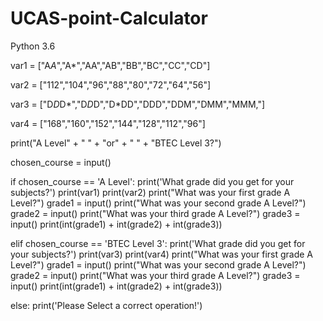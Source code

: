 # UCAS-point-Calculator
Python 3.6


var1 = ["A*A*","A*","AA","AB","BB","BC","CC","CD"]

var2 = ["112","104","96","88","80","72","64","56"]

var3 = ["D*D*D*","D*D*D","D*DD","DDD","DDM","DMM","MMM,"]

var4 = ["168","160","152","144","128","112","96"]

print("A Level" + " " + "or" + " " + "BTEC Level 3?")

chosen_course = input()


if   chosen_course == 'A Level':
     print('What grade did you get for your subjects?')
     print(var1)
     print(var2)
     print("What was your first grade A Level?")
     grade1 = input()
     print("What was your second grade A Level?")
     grade2 = input()
     print("What was your third grade A Level?")
     grade3 = input()
     print(int(grade1) + int(grade2) + int(grade3))
       
elif chosen_course == 'BTEC Level 3':
     print('What grade did you get for your subjects?')
     print(var3)
     print(var4)
     print("What was your first grade A Level?")
     grade1 = input()
     print("What was your second grade A Level?")
     grade2 = input()
     print("What was your third grade A Level?")
     grade3 = input()
     print(int(grade1) + int(grade2) + int(grade3))

else:
    print('Please Select a correct operation!')

